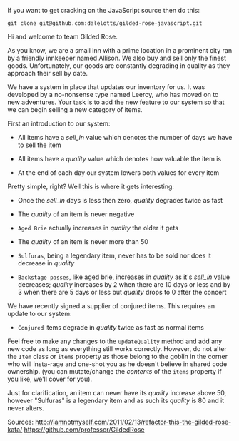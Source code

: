 If you want to get cracking on the JavaScript source then do this:

    git clone git@github.com:dalelotts/gilded-rose-javascript.git

Hi and welcome to team Gilded Rose.

As you know, we are a small inn with a prime location in a prominent city ran
by a friendly innkeeper named Allison.  We also buy and sell only the finest
goods. Unfortunately, our goods are constantly degrading in quality as they
approach their sell by date.

We have a system in place that updates our inventory for us. It was developed
by a no-nonsense type named Leeroy, who has moved on to new adventures. Your
task is to add the new feature to our system so that we can begin selling a
new category of items.

First an introduction to our system:

  - All items have a *sell_in* value which denotes the number of days we have to
    sell the item

  - All items have a *quality* value which denotes how valuable the item is

  - At the end of each day our system lowers both values for every item

Pretty simple, right? Well this is where it gets interesting:

  - Once the *sell_in* days is less then zero, *quality* degrades twice as fast

  - The *quality* of an item is never negative

  - `Aged Brie` actually increases in *quality* the older it gets

  - The *quality* of an item is never more than 50

  - `Sulfuras`, being a legendary item, never has to be sold nor does it
    decrease in *quality*

  - `Backstage passes`, like aged brie, increases in *quality* as it's *sell_in*
    value decreases; *quality* increases by 2 when there are 10 days or less
    and by 3 when there are 5 days or less but *quality* drops to 0 after the
    concert

We have recently signed a supplier of conjured items. This requires an update
to our system:

  - `Conjured` items degrade in *quality* twice as fast as normal items

Feel free to make any changes to the `updateQuality` method and add any new
code as long as everything still works correctly. However, do not alter the
`Item` class or `items` property as those belong to the goblin in the corner
who will insta-rage and one-shot you as he doesn't believe in shared code
ownership. (you can mutate/change the _contents_ of the `items` property 
if you like, we'll cover for you).

Just for clarification, an item can never have its *quality* increase above 50,
however "Sulfuras" is a legendary item and as such its *quality* is 80 and it
never alters.

Sources:
  <http://iamnotmyself.com/2011/02/13/refactor-this-the-gilded-rose-kata/>
  <https://github.com/professor/GildedRose>
